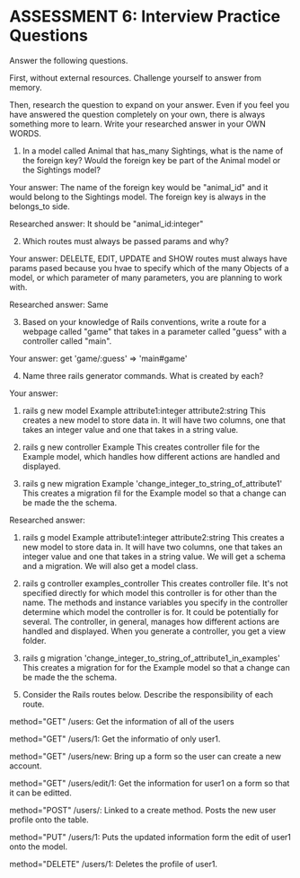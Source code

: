 # ASSESSMENT 6: Interview Practice Questions
Answer the following questions.

First, without external resources. Challenge yourself to answer from memory.

Then, research the question to expand on your answer. Even if you feel you have answered the question completely on your own, there is always something more to learn. Write your researched answer in your OWN WORDS.

1. In a model called Animal that has_many Sightings, what is the name of the foreign key? Would the foreign key be part of the Animal model or the Sightings model?

  Your answer: The name of the foreign key would be "animal_id" and it would belong to the Sightings model. The foreign key is always in the belongs_to side.

  Researched answer: It should be "animal_id:integer"



2. Which routes must always be passed params and why?

  Your answer: DELELTE, EDIT, UPDATE and SHOW routes must always have params pased because you hvae to specify which of the many Objects of a model, or which parameter of many parameters, you are planning to work with.

  Researched answer: Same



3. Based on your knowledge of Rails conventions, write a route for a webpage called "game" that takes in a parameter called "guess" with a controller called "main".

  Your answer: get 'game/:guess' => 'main#game' 



4. Name three rails generator commands. What is created by each?

  Your answer: 
  1) rails g new model Example attribute1:integer attribute2:string
  This creates a new model to store data in. It will have two columns, one that takes an integer value and one that takes in a string value. 

  2) rails g new controller Example 
  This creates  controller file for the Example model, which handles how different actions are handled and displayed.

  3) rails g new migration Example 'change_integer_to_string_of_attribute1'
  This creates a migration fil for the Example model so that a change can be made the the schema.

  Researched answer:
  1) rails g model Example attribute1:integer attribute2:string
  This creates a new model to store data in. It will have two columns, one that takes an integer value and one that takes in a string value. We will get a schema and a migration. We will also get a model class. 

  2) rails g controller examples_controller 
  This creates controller file. It's not specified directly for which model this controller is for other than the name. The methods and instance variables you specify in the controller determine which model the controller is for. It could be potentially for several. The controller, in general, manages how different actions are handled and displayed. When you generate a controller, you get a view folder.

  3) rails g migration 'change_integer_to_string_of_attribute1_in_examples'
  This creates a migration for for the Example model so that a change can be made the the schema.


5. Consider the Rails routes below. Describe the responsibility of each route.

method="GET"    /users: Get the information of all of the users          

method="GET"    /users/1: Get the informatio of only user1. 

method="GET"    /users/new: Bring up a form so the user can create a new account.

method="GET"    /users/edit/1: Get the information for user1 on a form so that it can be editted.   

method="POST"   /users/: Linked to a create method. Posts the new user profile onto the table.   

method="PUT"    /users/1: Puts the updated information form the edit of user1 onto the model.    

method="DELETE" /users/1: Deletes the profile of user1.
